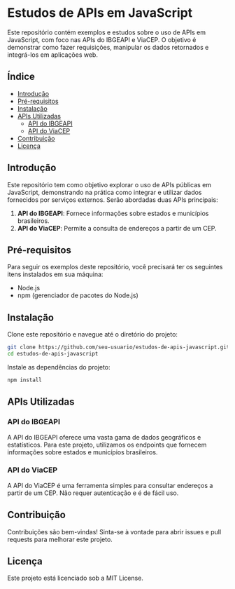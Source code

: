 # Estudos de APIs em JavaScript

Este repositório contém exemplos e estudos sobre o uso de APIs em JavaScript, com foco nas APIs do IBGEAPI e ViaCEP. O objetivo é demonstrar como fazer requisições, manipular os dados retornados e integrá-los em aplicações web.

## Índice

- [Introdução](#introdução)
- [Pré-requisitos](#pré-requisitos)
- [Instalação](#instalação)
- [APIs Utilizadas](#apis-utilizadas)
  - [API do IBGEAPI](#api-do-ibgeapi)
  - [API do ViaCEP](#api-do-viacep)
- [Contribuição](#contribuição)
- [Licença](#licença)

## Introdução

Este repositório tem como objetivo explorar o uso de APIs públicas em JavaScript, demonstrando na prática como integrar e utilizar dados fornecidos por serviços externos. Serão abordadas duas APIs principais:

1. **API do IBGEAPI**: Fornece informações sobre estados e municípios brasileiros.
2. **API do ViaCEP**: Permite a consulta de endereços a partir de um CEP.

## Pré-requisitos

Para seguir os exemplos deste repositório, você precisará ter os seguintes itens instalados em sua máquina:

- Node.js
- npm (gerenciador de pacotes do Node.js)

## Instalação

Clone este repositório e navegue até o diretório do projeto:

```bash
git clone https://github.com/seu-usuario/estudos-de-apis-javascript.git
cd estudos-de-apis-javascript
```

Instale as dependências do projeto:

```bash
npm install
```

## APIs Utilizadas

### API do IBGEAPI

A API do IBGEAPI oferece uma vasta gama de dados geográficos e estatísticos. Para este projeto, utilizamos os endpoints que fornecem informações sobre estados e municípios brasileiros.

### API do ViaCEP

A API do ViaCEP é uma ferramenta simples para consultar endereços a partir de um CEP. Não requer autenticação e é de fácil uso.

## Contribuição

Contribuições são bem-vindas! Sinta-se à vontade para abrir issues e pull requests para melhorar este projeto.

## Licença

Este projeto está licenciado sob a MIT License.
